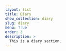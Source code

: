 ```yaml
---
layout: list
title: Diary
show_collection: diary
slug: diary
menu: True 
order: 3
description: >
  This is a diary section.
---
```

